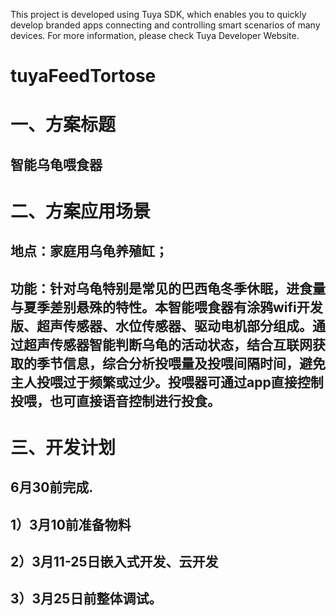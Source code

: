 This project is developed using Tuya SDK, which enables you to quickly develop branded apps connecting and controlling smart scenarios of many devices.         For more information, please check Tuya Developer Website.


# tuyaFeedTortose

# 一、方案标题
##  智能乌龟喂食器
# 二、方案应用场景
## 地点：家庭用乌龟养殖缸；
## 功能：针对乌龟特别是常见的巴西龟冬季休眠，进食量与夏季差别悬殊的特性。本智能喂食器有涂鸦wifi开发版、超声传感器、水位传感器、驱动电机部分组成。通过超声传感器智能判断乌龟的活动状态，结合互联网获取的季节信息，综合分析投喂量及投喂间隔时间，避免主人投喂过于频繁或过少。投喂器可通过app直接控制投喂，也可直接语音控制进行投食。
# 三、开发计划
## 6月30前完成.
## 1）3月10前准备物料
## 2）3月11-25日嵌入式开发、云开发
## 3）3月25日前整体调试。
 

